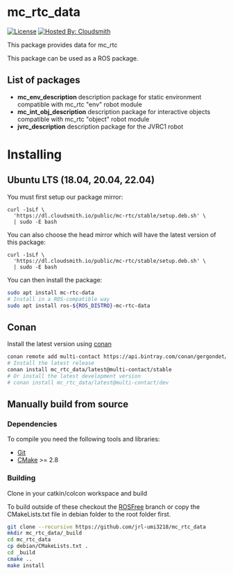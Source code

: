 # mc\_rtc\_data

[![License](https://img.shields.io/badge/License-BSD%202--Clause-green.svg)](https://opensource.org/licenses/BSD-2-Clause)
[![Hosted By: Cloudsmith](https://img.shields.io/badge/OSS%20hosting%20by-cloudsmith-blue?logo=cloudsmith)](https://cloudsmith.com)

This package provides data for mc\_rtc

This package can be used as a ROS package.

## List of packages

- **mc_env_description** description package for static environment compatible with mc\_rtc "env" robot module
- **mc_int_obj_description** description package for interactive objects compatible with mc\_rtc "object" robot module
- **jvrc_description** description package for the JVRC1 robot

# Installing

## Ubuntu LTS (18.04, 20.04, 22.04)

You must first setup our package mirror:

```
curl -1sLf \
  'https://dl.cloudsmith.io/public/mc-rtc/stable/setup.deb.sh' \
  | sudo -E bash
```

You can also choose the head mirror which will have the latest version of this package:

```
curl -1sLf \
  'https://dl.cloudsmith.io/public/mc-rtc/stable/setup.deb.sh' \
  | sudo -E bash
```

You can then install the package:

```bash
sudo apt install mc-rtc-data
# Install in a ROS-compatible way
sudo apt install ros-${ROS_DISTRO}-mc-rtc-data
```

## Conan

Install the latest version using [conan](https://conan.io/)

```bash
conan remote add multi-contact https://api.bintray.com/conan/gergondet/multi-contact
# Install the latest release
conan install mc_rtc_data/latest@multi-contact/stable
# Or install the latest development version
# conan install mc_rtc_data/latest@multi-contact/dev
```

## Manually build from source

### Dependencies

To compile you need the following tools and libraries:

 * [Git]()
 * [CMake]() >= 2.8

### Building

Clone in your catkin/colcon workspace and build

To build outside of these checkout the [ROSFree](https://github.com/jrl-umi3218/mc_rtc_data/tree/ROSFree) branch or copy the CMakeLists.txt file in debian folder to the root folder first.

```sh
git clone --recursive https://github.com/jrl-umi3218/mc_rtc_data
mkdir mc_rtc_data/_build
cd mc_rtc_data
cp debian/CMakeLists.txt .
cd _build
cmake ..
make install
``` 
